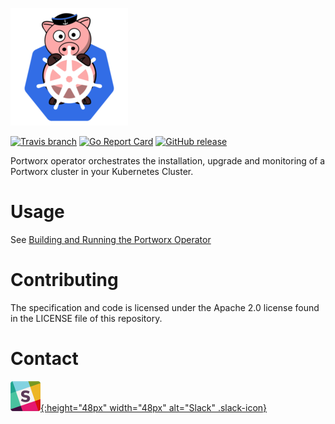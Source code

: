 ![logo](doc/media/k8s-porx.png?raw=true "Portworx Operator")

[![Travis branch](https://img.shields.io/travis/harsh-px/px-operator/master.svg)](https://travis-ci.org/harsh-px/px-operator)
[![Go Report Card](https://goreportcard.com/badge/github.com/harsh-px/px-operator)](https://goreportcard.com/report/github.com/harsh-px/px-operator)
[![GitHub release](https://img.shields.io/github/release/harsh-px/px-operator/all.svg?style=flat-square)](https://github.com/harsh-px/px-operator/releases)

Portworx operator orchestrates the installation, upgrade and monitoring of a Portworx cluster in your Kubernetes Cluster.

# Usage

See [Building and Running the Portworx Operator](doc/build/README.md)

# Contributing

The specification and code is licensed under the Apache 2.0 license found in the LICENSE file of this repository.

# Contact

 [![](doc/media/slack.png){:height="48px" width="48px" alt="Slack" .slack-icon}](http://slack.portworx.com)
